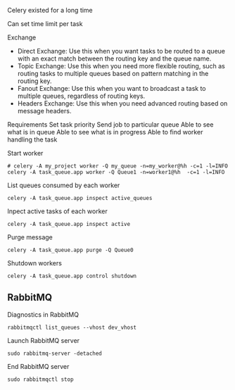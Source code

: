 Celery existed for a long time

Can set time limit per task

Exchange
 - Direct Exchange: Use this when you want tasks to be routed to a queue with an exact match between the routing key and the queue name.
 - Topic Exchange: Use this when you need more flexible routing, such as routing tasks to multiple queues based on pattern matching in the routing key.
 - Fanout Exchange: Use this when you want to broadcast a task to multiple queues, regardless of routing keys.
 - Headers Exchange: Use this when you need advanced routing based on message headers.

Requirements
    Set task priority
    Send job to particular queue
    Able to see what is in queue
    Able to see what is in progress
    Able to find worker handling the task

Start worker
```
# celery -A my_project worker -Q my_queue -n=my_worker@%h -c=1 -l=INFO
celery -A task_queue.app worker -Q Queue1 -n=worker1@%h  -c=1 -l=INFO
```

List queues consumed by each worker
```
celery -A task_queue.app inspect active_queues
```

Inpect active tasks of each worker
```
celery -A task_queue.app inspect active
```

Purge message
```
celery -A task_queue.app purge -Q Queue0
```

Shutdown workers
```
celery -A task_queue.app control shutdown
```


## RabbitMQ
Diagnostics in RabbitMQ
```
rabbitmqctl list_queues --vhost dev_vhost
```

Launch RabbitMQ server
```
sudo rabbitmq-server -detached
```

End RabbitMQ server
```
sudo rabbitmqctl stop
```

